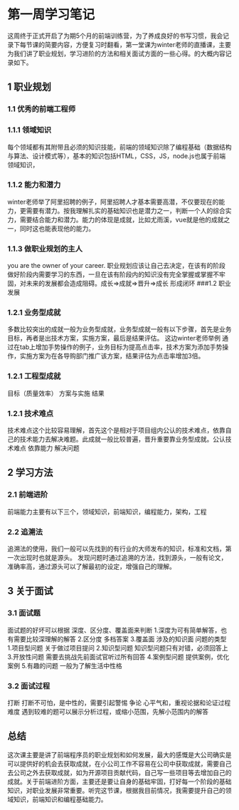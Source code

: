# 第一周学习笔记

这周终于正式开启了为期5个月的前端训练营，为了养成良好的书写习惯，我会记录下每节课的简要内容，方便复习时翻看，第一堂课为winter老师的直播课，主要为我们讲了职业规划，学习进阶的方法和相关面试方面的一些心得。的大概内容记录如下。
## 1 职业规划
### 1.1 优秀的前端工程师
### 1.1.1 领域知识
每个领域都有其附带且必须的知识技能，前端的领域知识除了编程基础（数据结构与算法、设计模式等），基本的知识包括HTML，CSS，JS，node.js也属于前端领域知识，
### 1.1.2 能力和潜力
winter老师举了阿里招聘的例子，阿里招聘人才基本需要高潜，不仅要现在的能力，更需要有潜力。按我理解扎实的基础知识也是潜力之一，判断一个人的综合实力，需要结合能力和潜力。能力的体现是成就，比如尤雨溪，vue就是他的成就之一，同时这也能表现他的能力。
### 1.1.3 做职业规划的主人
you are the owner of your career. 
职业规划应该让自己去决定，在该有的阶段做好阶段内需要学习的东西，一旦在该有阶段内的知识没有完全掌握或掌握不牢固，对未来的发展都会造成阻碍。成长=>成就=>晋升=>成长 形成闭环
###1.2 职业发展
### 1.2.1 业务型成就
多数比较突出的成就一般为业务型成就，业务型成就一般有以下步骤，首先是业务目标，再者是出技术方案，实施方案，最后是结果评估。
这边winter老师举例 通过在tab上增加手势操作的例子，业务目标为提高点击率，技术方案为添加手势操作，实施方案为在各导购部门推广该方案，结果评估为点击率增加3倍。

### 1.2.1 工程型成就
目标（质量效率） 方案与实施 结果
### 1.2.1 技术难点
技术难点这个比较容易理解，首先这个是相对于项目组内公认的技术难点，依靠自己的技术能力去解决难题。此成就一般比较普遍，晋升重要靠业务型成就。公认技术难点 依靠能力 解决问题
## 2 学习方法
### 2.1 前端进阶
前端能力主要有以下三个，领域知识，前端知识，编程能力，架构，工程
### 2.2 追溯法
追溯法的使用，我们一般可以先找到的有行业的大师发布的知识，标准和文档，第一次出现时也就是源头。
发现问题时通过追溯的方法，找到源头，一般有论文，准确率高，通过源头可以了解最初的设定，增强自己的理解。
## 3 关于面试
### 3.1 面试题
面试题的好坏可以根据 深度、区分度、覆盖面来判断
1.深度为可有简单解答，也有需要比较深理解的解答
2.区分度 多档答案
3.覆盖面 涉及的知识面
问题的类型
1.项目型问题 关于做过项目提问
2.知识型问题 知识型问题只有对错，必须回答上
3.开放性问题 需要去挑战先前面试官听过所有回答
4.案例型问题 提供案例，优化案例
5.有趣的问题 一般为了解生活中性格
### 3.2 面试过程
打断 打断不可怕，是中性的，需要引起警惕
争论 心平气和，重视论据和论证过程
难度 遇到较难的题可以展示分析过程，或缩小范围，先解小范围内的解答
## 总结
这次课主要是讲了前端程序员的职业规划和如何发展，最大的感慨是大公司确实是可以提供好的机会去获取成就，在小公司工作不容易在公司中获取成就，需要自己去公司之外去获取成就，如为开源项目贡献代码，自己写一些项目等去增加自己的成就。关于前端进阶方面，主要还是要让自身的基础牢固，打好每一个阶段的基础知识，对职业发展非常重要。听完这节课，根据我目前情况，我需要提升自己的领域知识，前端知识和编程基础能力。

